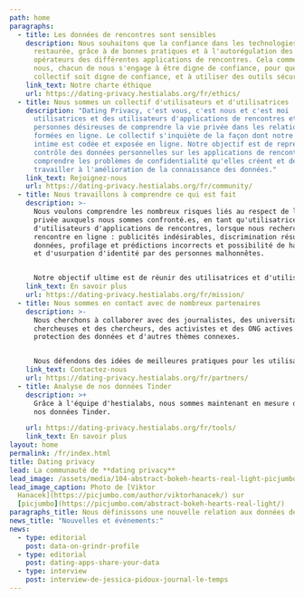 ```yaml
---
path: home
paragraphs:
  - title: Les données de rencontres sont sensibles
    description: Nous souhaitons que la confiance dans les technologies soit
      restaurée, grâce à de bonnes pratiques et à l'autorégulation des
      opérateurs des différentes applications de rencontres. Cela commence par
      nous, chacun de nous s'engage à être digne de confiance, pour que le
      collectif soit digne de confiance, et à utiliser des outils sécurisés.
    link_text: Notre charte éthique
    url: https://dating-privacy.hestialabs.org/fr/ethics/
  - title: Nous sommes un collectif d'utilisateurs et d'utilisatrices
    description: "Dating Privacy, c'est vous, c'est nous et c'est moi : des
      utilisatrices et des utilisateurs d'applications de rencontres et des
      personnes désireuses de comprendre la vie privée dans les relations
      formées en ligne. Le collectif s'inquiète de la façon dont notre vie
      intime est codée et exposée en ligne. Notre objectif est de reprendre le
      contrôle des données personnelles sur les applications de rencontre, de
      comprendre les problèmes de confidentialité qu'elles créent et de
      travailler à l'amélioration de la connaissance des données."
    link_text: Rejoignez-nous
    url: https://dating-privacy.hestialabs.org/fr/community/
  - title: Nous travaillons à comprendre ce qui est fait
    description: >-
      Nous voulons comprendre les nombreux risques liés au respect de la vie
      privée auxquels nous sommes confronté.es, en tant qu'utilisatrices et
      d'utilisateurs d'applications de rencontres, lorsque nous recherchons une
      rencontre en ligne : publicités indésirables, discrimination résultant des
      données, profilage et prédictions incorrects et possibilité de hameçonnage
      et d'usurpation d'identité par des personnes malhonnêtes.


      Notre objectif ultime est de réunir des utilisatrices et d'utilisateurs et des personnes passionnées par la protection de la vie privée pour faire pression en faveur d'un changement de paradigme.
    link_text: En savoir plus
    url: https://dating-privacy.hestialabs.org/fr/mission/
  - title: Nous sommes en contact avec de nombreux partenaires
    description: >-
      Nous cherchons à collaborer avec des journalistes, des universitaires, des
      chercheuses et des chercheurs, des activistes et des ONG actives dans  la
      protection des données et d'autres thèmes connexes.


      Nous défendons des idées de meilleures pratiques pour les utilisatrices et les utilisatrices et pour les entreprises dans le contrôle des données personnelles et pour surfer en toute sécurité en ligne. Nous sommes particulièrement intéressé.es par l'éducation, ainsi que par la construction de protocoles méthodologiques et d'outils de protection de la vie privée et pour la littératie des données.
    link_text: Contactez-nous
    url: https://dating-privacy.hestialabs.org/fr/partners/
  - title: Analyse de nos données Tinder
    description: >+
      Grâce à l'équipe d'hestialabs, nous sommes maintenant en mesure d'analyser
      nos données Tinder.

    url: https://dating-privacy.hestialabs.org/fr/tools/
    link_text: En savoir plus
layout: home
permalink: /fr/index.html
title: Dating privacy
lead: La communauté de **dating privacy**
lead_image: /assets/media/104-abstract-bokeh-hearts-real-light-picjumbo-com.jpg
lead_image_caption: Photo de [Viktor
  Hanacek](https://picjumbo.com/author/viktorhanacek/) sur
  [picjumbo](https://picjumbo.com/abstract-bokeh-hearts-real-light/)
paragraphs_title: Nous définissons une nouvelle relation aux données de rencontres
news_title: "Nouvelles et évènements:"
news:
  - type: editorial
    post: data-on-grindr-profile
  - type: editorial
    post: dating-apps-share-your-data
  - type: interview
    post: interview-de-jessica-pidoux-journal-le-temps
---
```

